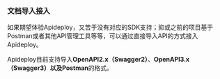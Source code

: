 ### 文档导入接入

如果期望体验Apideploy，又苦于没有对应的SDK支持；抑或之前的项目基于Postman或者其他API管理工具等等，可以通过直接导入API的方式接入Apideploy。

Apideploy目前支持导入**OpenAPI2.x（Swagger2）**、**OpenAPI3.x（Swagger3）**以及**Postman**的格式。